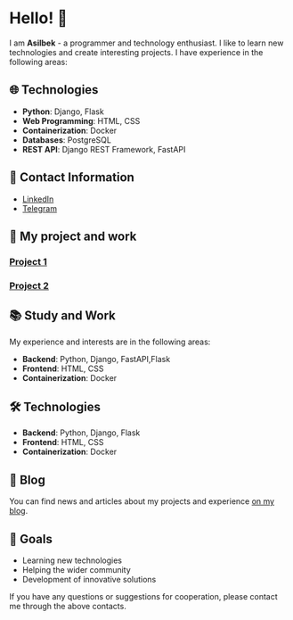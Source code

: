 # Hello! 👋

I am **Asilbek** - a programmer and technology enthusiast. I like to learn new technologies and create interesting projects. I have experience in the following areas:

## 🌐 Technologies
- **Python**: Django, Flask
- **Web Programming**: HTML, CSS
- **Containerization**: Docker
- **Databases**: PostgreSQL
- **REST API**: Django REST Framework, FastAPI

## 🔗 Contact Information
- [LinkedIn](https://www.linkedin.com/in/alijonovasilbek)
- [Telegram](https://t.me/asilbek_ax)

## 🚀 My project and work

### [Project 1](https://github.com/alijonovasilbek/CIMS)


### [Project 2](https://github.com/alijonovasilbek/Referral-bot)


## 📚 Study and Work
My experience and interests are in the following areas:
- **Backend**: Python, Django, FastAPI,Flask
- **Frontend**: HTML, CSS
- **Containerization**: Docker

## 🛠️ Technologies
- **Backend**: Python, Django, Flask
- **Frontend**: HTML, CSS
- **Containerization**: Docker

## 📝 Blog
You can find news and articles about my projects and experience [on my blog](https://www.linkedin.com/in/alijonovasilbek).

## 🎯 Goals
- Learning new technologies
- Helping the wider community
- Development of innovative solutions

If you have any questions or suggestions for cooperation, please contact me through the above contacts.
